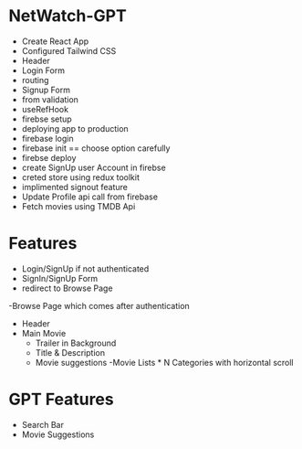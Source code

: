 # NetWatch-GPT

- Create React App
- Configured Tailwind CSS
- Header
- Login Form
- routing
- Signup Form
- from validation
- useRefHook
- firebse setup
- deploying app  to production
- firebase login
- firebase init == choose option carefully
- firebse deploy
- create SignUp user Account in firebse
- creted store using redux toolkit 
- implimented signout feature
- Update Profile api call from firebase
- Fetch movies using TMDB Api


# Features
- Login/SignUp if not authenticated
- SignIn/SignUp Form
- redirect to Browse Page

-Browse Page which comes after authentication
  - Header
  - Main Movie
    - Trailer in Background
    - Title & Description
    - Movie suggestions
       -Movie Lists * N Categories with horizontal scroll

# GPT Features
   - Search Bar
   - Movie Suggestions
